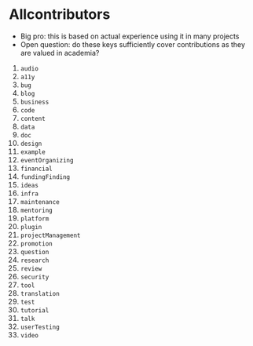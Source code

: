 # Allcontributors

- Big pro: this is based on actual experience using it in many projects
- Open question: do these keys sufficiently cover contributions as they are valued in academia?

1. `audio`
2. `a11y`
3. `bug`
4. `blog`
5. `business`
6. `code`
7. `content`
8. `data`
9. `doc`
10. `design`
11. `example`
12. `eventOrganizing`
13. `financial`
14. `fundingFinding`
15. `ideas`
16. `infra`
17. `maintenance`
18. `mentoring`
19. `platform`
20. `plugin`
21. `projectManagement`
22. `promotion`
23. `question`
24. `research`
25. `review`
26. `security`
27. `tool`
28. `translation`
29. `test`
30. `tutorial`
31. `talk`
32. `userTesting`
33. `video`
